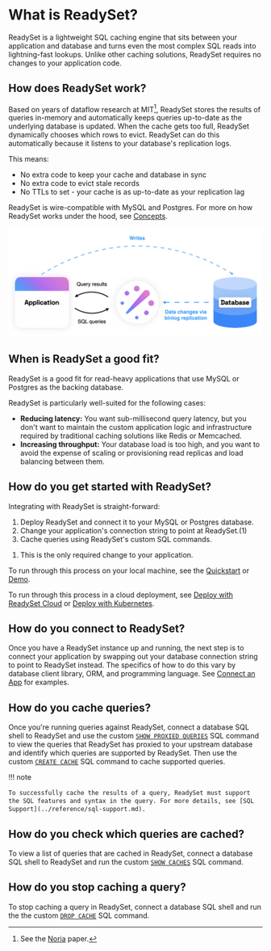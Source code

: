 # What is ReadySet?

ReadySet is a lightweight SQL caching engine that sits between your application and database and turns even the most complex SQL reads into lightning-fast lookups. Unlike other caching solutions, ReadySet requires no changes to your application code.

## How does ReadySet work?

Based on years of dataflow research at MIT[^1], ReadySet stores the results of queries in-memory and automatically keeps queries up-to-date as the underlying database is updated. When the cache gets too full, ReadySet dynamically chooses which rows to evict. ReadySet can do this automatically because it listens to your database's replication logs.

This means:

- No extra code to keep your cache and database in sync
- No extra code to evict stale records
- No TTLs to set - your cache is as up-to-date as your replication lag

ReadySet is wire-compatible with MySQL and Postgres. For more on how ReadySet works under the hood, see [Concepts](../concepts/overview.md).

![Architecture](../assets/readyset_arch.png)

[^1]: See the [Noria](https://pdos.csail.mit.edu/papers/noria:osdi18.pdf) paper.

## When is ReadySet a good fit?

ReadySet is a good fit for read-heavy applications that use MySQL or Postgres as the backing database.

ReadySet is particularly well-suited for the following cases:

- **Reducing latency:** You want sub-millisecond query latency, but you don't want to maintain the custom application logic and infrastructure required by traditional caching solutions like Redis or Memcached.  
- **Increasing throughput:** Your database load is too high, and you want to avoid the expense of scaling or provisioning read replicas and load balancing between them.

## How do you get started with ReadySet?

Integrating with ReadySet is straight-forward:

<div class="annotate" markdown>

1. Deploy ReadySet and connect it to your MySQL or Postgres database.
2. Change your application's connection string to point at ReadySet.(1)
3. Cache queries using ReadySet's custom SQL commands.
</div>

1.  This is the only required change to your application.   

To run through this process on your local machine, see the [Quickstart](quickstart.md) or [Demo](demo.md).  

To run through this process in a cloud deployment, see [Deploy with ReadySet Cloud](deploy-readyset-cloud.md) or [Deploy with Kubernetes](deploy-readyset-kubernetes.md).

## How do you connect to ReadySet?

Once you have a ReadySet instance up and running, the next step is to connect your application by swapping out your database connection string to point to ReadySet instead. The specifics of how to do this vary by database client library, ORM, and programming language. See [Connect an App](connect-an-app.md) for examples.

## How do you cache queries?

Once you're running queries against ReadySet, connect a database SQL shell to ReadySet and use the custom [`SHOW PROXIED QUERIES`](cache-queries.md#identify-queries-to-cache) SQL command to view the queries that ReadySet has proxied to your upstream database and identify which queries are supported by ReadySet. Then use the custom [`CREATE CACHE`](cache-queries.md#cache-queries_1) SQL command to cache supported queries.

!!! note

    To successfully cache the results of a query, ReadySet must support the SQL features and syntax in the query. For more details, see [SQL Support](../reference/sql-support.md).

## How do you check which queries are cached?

To view a list of queries that are cached in ReadySet, connect a database SQL shell to ReadySet and run the custom [`SHOW CACHES`](cache-queries.md#view-cached-queries) SQL command.

## How do you stop caching a query?

To stop caching a query in ReadySet, connect a database SQL shell and run the the custom [`DROP CACHE`](cache-queries.md#remove-cached-queries) SQL command.

